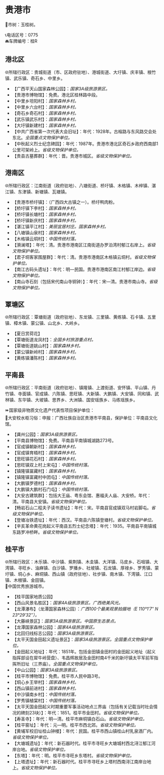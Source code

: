 # 贵港市  
🌳市树：玉桂树。  

📞电话区号：0775  
🚘车牌编号：桂R  

## 港北区  
🌐所辖行政区：贵城街道（市、区政府驻地）、港城街道、大圩镇、庆丰镇、根竹镇、武乐镇、奇石乡、中里乡。  

* 【广西平天山国家森林公园】：*国家3A级旅游景区。*  
* 【贵港市博物馆】：免费。港北区桂林路中段。  
* 【中里乡坦阳村】：*国家森林乡村。*  
* 【中里乡六台村】：*国家森林乡村。*  
* 【奇石乡奇石村】：*国家森林乡村。*  
* 【武乐镇武乐村】：*国家森林乡村。*  
* 【大圩镇新建村】：*国家森林乡村。*  
* 【中共广西省第一次代表大会旧址】：年代：1928年。古榕路与东风路交会处东北。*全国重点文物保护单位。*  
* 【中秋起义烈士纪念碑园】：年代：1987年。贵港市港北区奇石乡政府西南部1公里可架岭上。*省级文物保护单位。*  
* 【贵县古墓葬群】：年代：晋。贵港市城区。*省级文物保护单位。*  

## 港南区  
🌐所辖行政区：江南街道（政府驻地）、八塘街道、桥圩镇、木格镇、木梓镇、湛江镇、东津镇、新塘镇、瓦塘镇。  

* 【贵港市桥圩镇】：（广西四大古镇之一）。桥圩鸭肉粉。  
* 【桥圩镇下李村】：*国家森林乡村。*  
* 【桥圩镇长塘村】：*国家森林乡村。*  
* 【桥圩镇新庆村】：*国家森林乡村。*  
* 【湛江镇平江村】：*美丽宜居村庄。国家森林乡村。*  
* 【八塘镇山泉村】：*国家森林乡村。*  
* 【木格镇云垌村】：*中国传统村落。*  
* 【漪澜塔】：年代：清。贵港市港南区江南街道办罗泊湾村郁江右岸上。*省级文物保护单位。*  
* 【君子垌客家围屋群】：年代：清。贵港市港南区木格镇云垌村。*省级文物保护单位。*  
* 【南江古码头遗址】：年代：明—民国。贵港市港南区南江村郁江岸边。*省级文物保护单位。*  
* 【南山寺石刻（包括宋代南山寺铜钟）】：年代：宋—清。贵港市南山寺。*省级文物保护单位。*  

## 覃塘区  
🌐所辖行政区：覃塘街道（政府驻地）、东龙镇、三里镇、黄练镇、石卡镇、五里镇、樟木镇、蒙公镇、山北乡、大岭乡。  

* 【夏日赏荷花】  
* 【覃塘街道龙凤村】：*全国乡村旅游重点村。*  
* 【覃塘街道姚山村】：*国家森林乡村。*  
* 【蒙公镇新岭村】：*国家森林乡村。*  
* 【黄练镇潘陈村】：*国家森林乡村。*  

## 平南县  
🌐所辖行政区：平南街道（政府驻地）、镇隆镇、上渡街道、安怀镇、平山镇、丹竹镇、寺面镇、官成镇、六陈镇、思旺镇、大新镇、大鹏镇、大安镇、同和镇、武林镇、东华镇、大坡镇、思界乡、大洲镇、国安瑶族乡、马练瑶族乡。  

⏩国家级非物质文化遗产代表性项目保护单位：  
🔸大安校水柜习俗：申报：广西壮族自治区贵港市平南县，保护单位：平南县文化馆。  

* 【龚州公园】：*国家3A级旅游景区。*  
* 【平南县博物馆】：免费。平南县平南镇城湖路273号。  
* 【官成镇朝新村】：*国家森林乡村。*  
* 【官成镇育梧村】：*国家森林乡村。*  
* 【思旺镇花石村】：*国家森林乡村。*  
* 【思旺镇双上村上宋屯】：*中国传统村落。*  
* 【镇隆镇冨藏村】：*国家森林乡村。*  
* 【镇隆镇富藏村中团屯】：*中国传统村落。*  
* 【大鹏镇罗德村】：*国家森林乡村。*  
* 【大鹏镇大鹏村石门屯】：*中国传统村落。*  
* 【大安古建筑群】：包括大王庙、粤东会馆、惠福夫人庙、大安桥。年代：清。平南县大安镇。*省级文物保护单位。*  
* 【畅岩石山二程夫子读书遗址】：年代：宋。平南县官成镇双马村岩脚屯。*省级文物保护单位。*  
* 【登塘冶铁遗址】：年代：西汉。平南县六陈镇登塘村。*省级文物保护单位。*  
* 【辛亥革命黄花岗起义平南县五烈士纪念塔】：年代：1935。平南县平南镇城东路罗冲桥畔。*省级文物保护单位。*  

## 桂平市  
🌐所辖行政区：木乐镇、中沙镇、紫荆镇、木圭镇、大洋镇、马皮乡、石咀镇、大湾镇、寻旺乡、油麻镇、白沙镇、罗播乡、社坡镇、石龙镇、厚禄乡、罗秀镇、蒙圩镇、垌心乡、麻垌镇、西山镇（政府驻地）、社步镇、南木镇、下湾镇、江口镇、木根镇、金田镇。  
🏅中国优秀旅游城市。  

* 【桂平国家地质公园】  
* 【西山风景名胜区】：*国家4A级旅游景区。广西绝美风光。*  
* 【龙潭瀑布】（龙潭国家森林公园）：*广西100个最美观景拍摄地（E 110°1′7″ N 23°29′32″）。*  
* 【大藤峡景区】：*国家3A级旅游景区。中国原生态景点。*  
* 【龙潭国家森林公园】：*国家4A级旅游景区。*  
* 【北回归线标志公园】：*国家3A级旅游景区。*  
* 【太平天国金田起义遗址景区】：*国家3A级旅游景区。全国重点文物保护单位。*  
* 【金田起义地址】：年代：1851年。包括金田镇金田村的金田起义地址（起义指挥部设在犀牛岭营盘）、韦昌辉故居及金田村南4千米的新圩镇太平军前军指挥所旧址（三界庙）。*全国重点文物保护单位。*  
* 【中山公园】：*国家3A级旅游景区。*  
* 【桂平市博物馆】：免费。桂平市人民中路3号。  
* 【垌心乡王举村】：*国家森林乡村。*  
* 【西山镇前进村】：*国家森林乡村。*  
* 【中沙镇南乡村】：*中国传统村落。*  
* 【罗秀镇植棠村】：*中国传统村落。*  
* 【太平天国金田起义时期重要军事活动地点三界庙（包括有关记载当时社会情况的碑刻23块）】：年代：1851。桂平市金田村。*省级文物保护单位。*  
* 【寿圣寺】：年代：明—清。桂平市麻垌镇白石山。*省级文物保护单位。*  
* 【桂平窑址】：年代：元—明。桂平市西北郊。*省级文物保护单位。*  
* 【黄埔军校旧址桂山钟楼】：年代：民国。桂平市西山镇桂山村乳泉酒厂内。*省级文物保护单位。*  
* 【大塘城遗址】：年代：新石器时代。桂平市寻旺乡大塘城村西北浔江郁江河岸台地。*省级文物保护单位。*  
* 【东塔】：年代：明。桂平市寻旺乡东塔村。*省级文物保护单位。*  
* 【上塔遗址】：年代：新石器时代。桂平市寻旺乡上塔村西南浔江南岸台地上。*省级文物保护单位。*  
